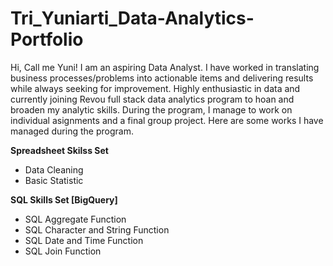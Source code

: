 # Tri_Yuniarti_Data-Analytics-Portfolio
Hi, Call me Yuni! I am an aspiring Data Analyst. I have worked in translating business processes/problems into actionable items and delivering results while always seeking for improvement. Highly enthusiastic in data and currently joining Revou full stack data analytics program to hoan and broaden my analytic skills. During the program, I manage to work on individual asignments and a final group project. Here are some works I have managed during the program.

**Spreadsheet Skilss Set**
  - Data Cleaning
  - Basic Statistic

**SQL Skills Set [BigQuery]**
- SQL Aggregate Function 
- SQL Character and String Function
- SQL Date and Time Function
- SQL Join Function
